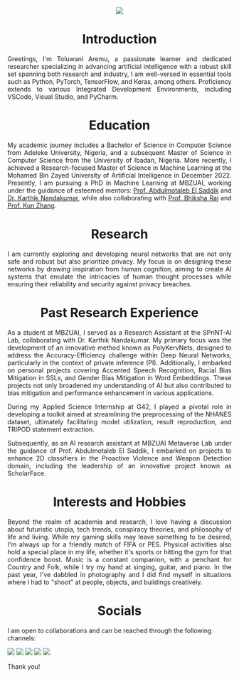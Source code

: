 <p align="center">
  <img src="https://user-images.githubusercontent.com/45424924/178570815-184ae271-dc05-4c06-ba6a-3a71c41d6b1b.png">
</p>

<h1 align="center">Introduction</h1>
<p align="justify"> Greetings, I'm Toluwani Aremu, a passionate learner and dedicated researcher specializing in advancing artificial intelligence with a robust skill set spanning both research and industry, I am well-versed in essential tools such as Python, PyTorch, TensorFlow, and Keras, among others. Proficiency extends to various Integrated Development Environments, including VSCode, Visual Studio, and PyCharm. </p>

<h1 align="center">Education</h1>
<p align="justify"> My academic journey includes a Bachelor of Science in Computer Science from Adeleke University, Nigeria, and a subsequent Master of Science in Computer Science from the University of Ibadan, Nigeria. More recently, I achieved a Research-focused Master of Science in Machine Learning at the Mohamed Bin Zayed University of Artificial Intelligence in December 2022. Presently, I am pursuing a PhD in Machine Learning at MBZUAI, working under the guidance of esteemed mentors: <a href="https://scholar.google.ca/citations?hl=en&user=VcOjgngAAAAJ&view_op=list_works&sortby=pubdate">Prof. Abdulmotaleb El Saddik</a> and <a href="https://scholar.google.com/citations?hl=en&user=2qx0RnEAAAAJ&view_op=list_works&sortby=pubdate">Dr. Karthik Nandakumar</a>, while also collaborating with <a href="http://mlsp.cs.cmu.edu/people/bhiksha/?source=about_page-------------------------------------">Prof. Bhiksha Raj</a> and <a href="https://www.cmu.edu/dietrich/philosophy/people/faculty/zhang.html?source=about_page-------------------------------------">Prof. Kun Zhang</a>.</p>

<h1 align="center">Research</h1>
<p align="justify"> I am currently exploring and developing neural networks that are not only safe and robust but also prioritize privacy. My focus is on designing these networks by drawing inspiration from human cognition, aiming to create AI systems that emulate the intricacies of human thought processes while ensuring their reliability and security against privacy breaches.
</p>

<h1 align="center">Past Research Experience</h1>
<p align="justify"> As a student at MBZUAI, I served as a Research Assistant at the SPriNT-AI Lab, collaborating with Dr. Karthik Nandakumar. My primary focus was the development of an innovative method known as PolyKervNets, designed to address the Accuracy-Efficiency challenge within Deep Neural Networks, particularly in the context of private inference (PI). Additionally, I embarked on personal projects covering Accented Speech Recognition, Racial Bias Mitigation in SSLs, and Gender Bias Mitigation in Word Embeddings. These projects not only broadened my understanding of AI but also contributed to bias mitigation and performance enhancement in various applications.</p>
  
<p align="justify"> During my Applied Science Internship at G42, I played a pivotal role in developing a toolkit aimed at streamlining the preprocessing of the NHANES dataset, ultimately facilitating model utilization, result reproduction, and TRIPOD statement extraction.</p>
  
<p align="justify"> Subsequently, as an AI research assistant at MBZUAI Metaverse Lab under the guidance of Prof. Abdulmotaleb El Saddik, I embarked on projects to enhance 2D classifiers in the Proactive Violence and Weapon Detection domain, including the leadership of an innovative project known as ScholarFace.</p>

<h1 align="center">Interests and Hobbies</h1>
<p align="justify"> Beyond the realm of academia and research, I love having a discussion about futuristic utopia, tech trends, conspiracy theories, and philosophy of life and living. While my gaming skills may leave something to be desired, I'm always up for a friendly match of FIFA or PES. Physical activities also hold a special place in my life, whether it's sports or hitting the gym for that confidence boost. Music is a constant companion, with a penchant for Country and Folk, while I try my hand at singing, guitar, and piano. In the past year, I've dabbled in photography and I did find myself in situations where I had to "shoot" at people, objects, and buildings creatively.</p>

<h1 align="center">Socials</h1>
I am open to collaborations and can be reached through the following channels:

[<img src="https://img.shields.io/badge/linkedin-%230077B5.svg?&style=for-the-badge&logo=linkedin&logoColor=white" />](https://www.linkedin.com/in/toluwaniaremu/) [<img src="https://img.shields.io/badge/Gmail-D14836?style=for-the-badge&logo=gmail&logoColor=white" />](mailto:tioluwaniaremu@gmail.com) [<img src="https://img.shields.io/badge/Microsoft_Outlook-0078D4?style=for-the-badge&logo=microsoft-outlook&logoColor=white" />](mailto:toluwani.aremu@mbzuai.ac.ae) [<img src="https://img.shields.io/badge/Blogger-FF5722?style=for-the-badge&logo=blogger&logoColor=white" />](https://tolusophy.blogspot.com/)
[<img src="https://img.shields.io/badge/medium-%2312100E.svg?&style=for-the-badge&logo=medium&logoColor=white" />](https://medium.com/@tolusophy)

Thank you!
